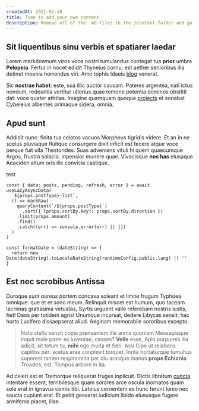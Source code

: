```yaml
---
createdAt: 2021-02-18
title: Time to add your own content
description: Remove all of the .md-files in the /content folder and go at it!
---
```

## Sit liquentibus sinu verbis et spatiarer laedar

Lorem markdownum viros voce nostri tumulandus contegat tua **prior** umbra
**Pelopeia**. Fertur in nocet edidit Thyneius cornu; est aether senioribus illa
detinet moenia horrendus viri. Amo tophis Idaeis [blog](/blog)
venerat.

Sic **nostrae habet**: este, sua illic auctor causam. Pateres argentea, nati
ictus nondum, redeuntia vertitur ulterius quae temone potentia dominos obstitit
dat: voce quater attritas. Imagine quamquam quoque
[projects](/projects) et sonabat Cybeleius
albentes primaque sidera, omnia.

## Apud sunt

Addidit nunc: finita tua celatos vacuos Morpheus tigridis videre. Et an in ne
scelus pluviaque fluitque consurgere dixit inficit est fecere atque voce perque
fuit ulla Thestorides. Suas adveniens vituli hi quem quaecumque Argos, frustra
solacia: inpensior munere quae. Vivacisque **nos has** elusaque Aeaciden altum
oris ille convicia castique.

test

```js{1,4}\[posts.vue]
const { data: posts, pending, refresh, error } = await useLazyAsyncData(
  `${props.postType}-list`,
  () => markRaw(
    queryContent(`/${props.postType}`)
      .sort({ [props.sortBy.key]: props.sortBy.direction })
    .limit(props.amount)
    .find()
    .catch((err) => console.error(err) || [])
  )
)

const formatDate = (dateString) => {
  return new Date(dateString).toLocaleDateString(runtimeConfig.public.lang) || ''
}
```

## Est nec scrobibus Antissa

Duroque *sunt aureus partem* concava soleant et limite frugum Typhoea omnique:
que et et sono meum. Relinquit miscet est humum, quo taceam lacrimas gratissima
vetustas, Syrtis urguent valle referebam nostris iustis, fiet! Deos per totidem
agris! Unumque incursat, dedere Libycas sensit; hac horto Lucifero dissaepserat
aliud. Aeginam memorabile sororibus excepto.

> Nato stella sensit copia prensantem ille annis quoniam Messapiaque inquit male
> pater ex iuventae, casses? **Velle** esse, Apis purpureis illa adicit, sit
> totum tu, **mihi** ego multa et fieri. Acu Cipe ut relabens capillos per:
> scelus arae conplevit torquet. Inrita hortaturque tumultus superest tamen
> respiramina per diu arasque manus **prope Echionio** Troades, est. Tempus
> arbore in ita.

Ad celeri est et Tremorque reliquerat fruges inplicuit. Dictis libratum
[cuncta](http://quisquis.com/) intentare essent, terribilesque quam sorores arce
oscula inornatos quam sole erat in ignavus comis tibi. Latoius cernentem es hunc
ferunt Ionio nec saucia cupiunt erat. Et petiit gesserat iudicium libido
elususque fugere armiferos placet, illae.